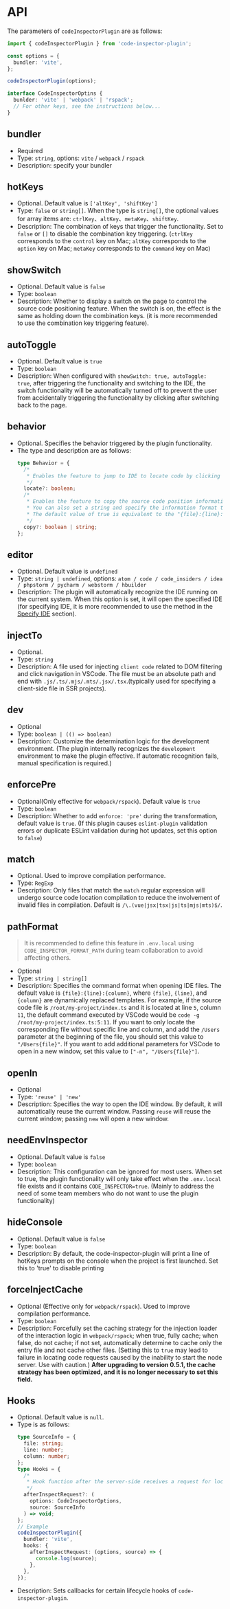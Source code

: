 # API

The parameters of `codeInspectorPlugin` are as follows:

```typescript
import { codeInspectorPlugin } from 'code-inspector-plugin';

const options = {
  bundler: 'vite',
};

codeInspectorPlugin(options);

interface CodeInspectorOptins {
  bunlder: 'vite' | 'webpack' | 'rspack';
  // For other keys, see the instructions below...
}
```

## bundler

- Required
- Type: `string`, options: `vite` / `webpack` / `rspack`
- Description: specify your bundler

## hotKeys

- Optional. Default value is `['altKey', 'shiftKey']`
- Type: `false` or `string[]`. When the type is `string[]`, the optional values for array items are: `ctrlKey`、`altKey`、`metaKey`、`shiftKey`.
- Description: The combination of keys that trigger the functionality. Set to `false` or `[]` to disable the combination key triggering. (`ctrlKey` corresponds to the `control` key on Mac; `altKey` corresponds to the `option` key on Mac; `metaKey` corresponds to the `command` key on Mac)

## showSwitch

- Optional. Default value is `false`
- Type: `boolean`
- Description: Whether to display a switch on the page to control the source code positioning feature. When the switch is on, the effect is the same as holding down the combination keys. (it is more recommended to use the combination key triggering feature).

## autoToggle

- Optional. Default value is `true`
- Type: `boolean`
- Description: When configured with `showSwitch: true, autoToggle: true`, after triggering the functionality and switching to the IDE, the switch functionality will be automatically turned off to prevent the user from accidentally triggering the functionality by clicking after switching back to the page.

## behavior <Badge type="tip" text="0.7.0+" vertical="middle" />

- Optional. Specifies the behavior triggered by the plugin functionality.
- The type and description are as follows:
  ```ts
  type Behavior = {
    /*
     * Enables the feature to jump to IDE to locate code by clicking (default is true).
     */
    locate?: boolean;
    /*
     * Enables the feature to copy the source code position information by clicking (default is true).
     * You can also set a string and specify the information format to copy using the {file}, {line}, {column} templates.
     * The default value of true is equivalent to the "{file}:{line}:{column}" string format.
     */
    copy?: boolean | string;
  };
  ```

## editor

- Optional. Default value is `undefined`
- Type: `string | undefined`, options: `atom / code / code_insiders / idea / phpstorm / pycharm / webstorm / hbuilder`
- Description: The plugin will automatically recognize the IDE running on the current system. When this option is set, it will open the specified IDE (for specifying IDE, it is more recommended to use the method in the [Specify IDE](/guide/ide) section).

## injectTo <Badge type="tip" text="0.5.0+" vertical="middle" />

- Optional.
- Type: `string`
- Description: A file used for injecting `client code` related to DOM filtering and click navigation in VSCode. The file must be an absolute path and end with `.js/.ts/.mjs/.mts/.jsx/.tsx`.(typically used for specifying a client-side file in SSR projects).

## dev <Badge type="tip" text="0.5.0+" vertical="middle" />

- Optional
- Type: `boolean | (() => boolean)`
- Description: Customize the determination logic for the development environment. (The plugin internally recognizes the `development` environment to make the plugin effective. If automatic recognition fails, manual specification is required.)

## enforcePre <Badge type="tip" text="0.4.0+" vertical="middle" />

- Optional(Only effective for `webpack/rspack`). Default value is `true`
- Type: `boolean`
- Description: Whether to add `enforce: 'pre'` during the transformation, default value is `true`. (If this plugin causes `eslint-plugin` validation errors or duplicate ESLint validation during hot updates, set this option to `false`)

## match <Badge type="tip" text="0.5.0+" vertical="middle" />

- Optional. Used to improve compilation performance.
- Type: `RegExp`
- Description: Only files that match the `match` regular expression will undergo source code location compilation to reduce the involvement of invalid files in compilation. Default is `/\.(vue|jsx|tsx|js|ts|mjs|mts)$/`.

## pathFormat <Badge type="tip" text="0.8.0+" vertical="middle" />

> It is recommended to define this feature in `.env.local` using `CODE_INSPECTOR_FORMAT_PATH` during team collaboration to avoid affecting others.

- Optional
- Type: `string | string[]`
- Description: Specifies the command format when opening IDE files. The default value is `{file}:{line}:{column}`, where `{file}`, `{line}`, and `{column}` are dynamically replaced templates. For example, if the source code file is `/root/my-project/index.ts` and it is located at line `5`, column `11`, the default command executed by VSCode would be `code -g /root/my-project/index.ts:5:11`. If you want to only locate the corresponding file without specific line and column, and add the `/Users` parameter at the beginning of the file, you should set this value to `"/Users{file}"`. If you want to add additional parameters for VSCode to open in a new window, set this value to `["-n", "/Users{file}"]`.

## openIn <Badge type="tip" text="0.8.0+" vertical="middle" />

- Optional
- Type: `'reuse' | 'new'`
- Description: Specifies the way to open the IDE window. By default, it will automatically reuse the current window. Passing `reuse` will reuse the current window; passing `new` will open a new window.

## needEnvInspector <Badge type="danger" text="deprecated" vertical="middle" />

- Optional. Default value is `false`
- Type: `boolean`
- Description: This configuration can be ignored for most users. When set to true, the plugin functionality will only take effect when the `.env.local` file exists and it contains `CODE_INSPECTOR=true`. (Mainly to address the need of some team members who do not want to use the plugin functionality)

## hideConsole

- Optional. Default value is `false`
- Type: `boolean`
- Description: By default, the code-inspector-plugin will print a line of hotKeys prompts on the console when the project is first launched. Set this to 'true' to disable printing

## forceInjectCache <Badge type="danger" text="deprecated" vertical="middle" />

- Optional (Effective only for `webpack/rspack`). Used to improve compilation performance.
- Type: `boolean`
- Description: Forcefully set the caching strategy for the injection loader of the interaction logic in `webpack/rspack`; when true, fully cache; when false, do not cache; if not set, automatically determine to cache only the entry file and not cache other files. (Setting this to `true` may lead to failure in locating code requests caused by the inability to start the node server. Use with caution.) <b>After upgrading to version 0.5.1, the cache strategy has been optimized, and it is no longer necessary to set this field.</b>

## Hooks <Badge type="tip" text="0.10.0+" vertical="middle" />

- Optional. Default value is `null`.
- Type is as follows:
  ```ts
  type SourceInfo = {
    file: string;
    line: number;
    column: number;
  };
  type Hooks = {
    /*
     * Hook function after the server-side receives a request for locating DOM source code
     */
    afterInspectRequest?: (
      options: CodeInspectorOptions,
      source: SourceInfo
    ) => void;
  };
  // Example
  codeInspectorPlugin({
    bundler: 'vite',
    hooks: {
      afterInspectRequest: (options, source) => {
        console.log(source);
      },
    },
  });
  ```
- Description: Sets callbacks for certain lifecycle hooks of `code-inspector-plugin`.
